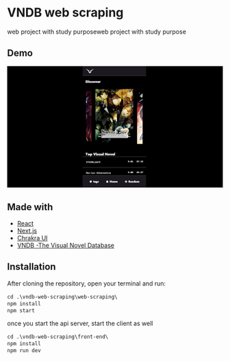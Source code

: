 <h1>VNDB web scraping</h1>

web project with study purposeweb project with study purpose

## Demo

<p align="center">
  <img src='https://github.com/joaoGabrielMendes/vndb-web-scraping/blob/main/assets/2023-01-06%2009-40-49.gif'>
</p>


## Made with

- [React](https://reactjs.org/)
- [Next.js](https://nextjs.org/)
- [Chrakra UI](https://chakra-ui.com/)
- [VNDB -The Visual Novel Database](https://vndb.org/)

## Installation

After cloning the repository, open your terminal and run:

```
cd .\vndb-web-scraping\web-scraping\
npm install
npm start
```
once you start the api server, start the client as well

```
cd .\vndb-web-scraping\front-end\
npm install
npm run dev
```

